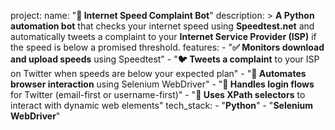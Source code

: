 project:
  name: "**📡 Internet Speed Complaint Bot**"
  description: >
    **A Python automation bot** that checks your internet speed using **Speedtest.net**
    and automatically tweets a complaint to your **Internet Service Provider (ISP)**
    if the speed is below a promised threshold.
  features:
    - "**✅ Monitors download and upload speeds** using Speedtest"
    - "**🐦 Tweets a complaint** to your ISP on Twitter when speeds are below your expected plan"
    - "**🤖 Automates browser interaction** using Selenium WebDriver"
    - "**🔐 Handles login flows** for Twitter (email-first or username-first)"
    - "**📄 Uses XPath selectors** to interact with dynamic web elements"
  tech_stack:
    - "**Python**"
    - "**Selenium WebDriver**"
